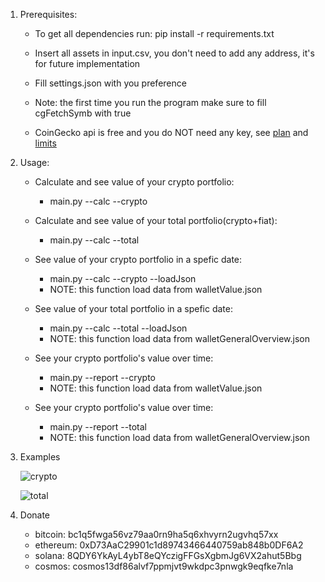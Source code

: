 1. Prerequisites:
    * To get all dependencies run: pip install -r requirements.txt
    * Insert all assets in input.csv, you don't need to add any address, it's for future implementation
    * Fill settings.json with you preference
    * Note: the first time you run the program make sure to fill cgFetchSymb with true

    * CoinGecko api is free and you do NOT need any key, see [plan](https://www.coingecko.com/en/api/pricing) and
    [limits](https://www.coingecko.com/en/api/documentation)

2. Usage:
    * Calculate and see value of your crypto portfolio:
        * main.py --calc --crypto
    
    * Calculate and see value of your total portfolio(crypto+fiat):
        * main.py --calc --total
    
    * See value of your crypto portfolio in a spefic date:
        * main.py --calc --crypto --loadJson
        * NOTE: this function load data from walletValue.json
    
    * See value of your total portfolio in a spefic date:
        * main.py --calc --total --loadJson
        * NOTE: this function load data from walletGeneralOverview.json
    
    * See your crypto portfolio's value over time:
        * main.py --report --crypto
        * NOTE: this function load data from walletValue.json

    * See your crypto portfolio's value over time:
        * main.py --report --total
        * NOTE: this function load data from walletGeneralOverview.json

3. Examples

    ![crypto](https://github.com/ste316/calc_wallet_value/blob/main/img/crypto.png)

    ![total](https://github.com/ste316/calc_wallet_value/blob/main/img/total.png)

4. Donate
    * bitcoin: bc1q5fwga56vz79aa0rn9ha5q6xhvyrn2ugvhq57xx
    * ethereum: 0xD73AaC29901c1d89743466440759ab848b0DF6A2
    * solana: 8QDY6YkAyL4ybT8eQYczigFFGsXgbmJg6VX2ahut5Bbg
    * cosmos: cosmos13df86alvf7ppmjvt9wkdpc3pnwgk9eqfke7nla
